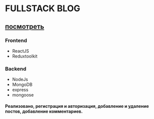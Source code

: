 <h1>FULLSTACK BLOG</h1> <h2><a href='https://blog-mern-frontend-six.vercel.app'>посмотреть</a></h2>
<h3 style=>Frontend</h3>
<ul>
  <li>ReactJS</li>
  <li>Reduxtoolkit</li>
  </ul>
  <h3>Backend</h3>
<ul>
  <li>NodeJs</li>
  <li>MongoDB</li>
  <li>express</li>
  <li>mongoose</li>
</ul>
<h4> Реализовано, регистрация и авторизация, добавление и удаление постов, добавление комментариев.<h4>








